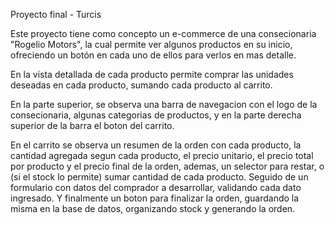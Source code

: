 Proyecto final - Turcis

Este proyecto tiene como concepto un e-commerce de una consecionaria "Rogelio Motors", la cual permite ver algunos productos en su inicio, ofreciendo un botón en cada uno de ellos para verlos en mas detalle.

En la vista detallada de cada producto permite comprar las unidades deseadas en cada producto, sumando cada producto al carrito.

En la parte superior, se observa una barra de navegacion con el logo de la consecionaria, algunas categorias de productos, y en la parte derecha superior de la barra el boton del carrito.

En el carrito se observa un resumen de la orden con cada producto, la cantidad agregada segun cada producto, el precio unitario, el precio total por producto y el precio final de la orden, ademas, un selector para restar, o (si el stock lo permite) sumar cantidad de cada producto. Seguido de un formulario con datos del comprador a desarrollar, validando cada dato ingresado. Y finalmente un boton para finalizar la orden, guardando la misma en la base de datos, organizando stock y generando la orden.
